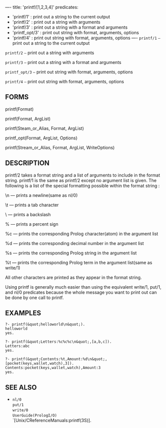 —-
title: 'printf/[1,2,3,4]'
predicates:
 - 'printf/1' : print out a string to the current output
 - 'printf/2' : print out a string with arguments
 - 'printf/3' : print out a string with a format and arguments
 - 'printf_opt/3' : print out string with format, arguments, options
 - 'printf/4' : print out string with format, arguments, options
—-
`printf/1` `—` print out a string to the current output

`printf/2` `—` print out a string with arguments

`printf/3` `—` print out a string with a format and arguments

`printf_opt/3` `—` print out string with format, arguments, options

`printf/4` `—` print out string with format, arguments, options


## FORMS

printf(Format)

printf(Format, ArgList)

printf(Steam_or_Alias, Format, ArgList)

printf_opt(Format, ArgList, Options)

printf(Stream_or_Alias, Format, ArgList, WriteOptions)


## DESCRIPTION

printf/2 takes a format string and a list of arguments to include in the format string. printf/1 is the same as printf/2 except no argument list is given. The following is a list of the special formatting possible within the format string :

\n — prints a newline(same as nl/0)

\t — prints a tab character

\\ — prints a backslash

\% — prints a percent sign

%c — prints the corresponding Prolog character(atom) in the argument list

%d — prints the corresponding decimal number in the argument list

%s — prints the corresponding Prolog string in the argument list

%t — prints the corresponding Prolog term in the argument list(same as write/1)

All other characters are printed as they appear in the format string.

Using printf is generally much easier than using the equivalent write/1, put/1, and nl/0 predicates because the whole message you want to print out can be done by one call to printf.


## EXAMPLES

```
?- printf(&quot;helloworld\n&quot;).
helloworld
yes.
```

```
?- printf(&quot;Letters:%c%c%c\n&quot;,[a,b,c]).
Letters:abc
yes.
```

```
?- printf(&quot;Contents:%t,Amount:%d\n&quot;,
[pocket(keys,wallet,watch),3]).
Contents:pocket(keys,wallet,watch),Amount:3
yes.
```


## SEE ALSO

- `nl/0`  
`put/1`  
`write/0`  
`UserGuide(PrologI/O)`  
`[Unix/CReferenceManuals:printf(3S)].
